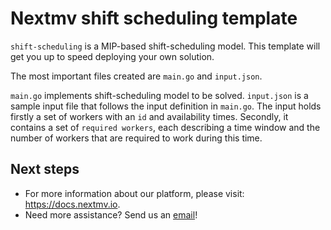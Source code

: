 # Nextmv shift scheduling template

`shift-scheduling` is a MIP-based shift-scheduling model. This template will get
you up to speed deploying your own solution.

The most important files created are `main.go` and `input.json`.

`main.go` implements shift-scheduling model to be solved. `input.json` is a
sample input file that follows the input definition in `main.go`. The input
holds firstly a set of workers with an `id` and availability times. Secondly, it
contains a set of `required workers`, each describing a time window and the
number of workers that are required to work during this time.

## Next steps

* For more information about our platform, please visit: <https://docs.nextmv.io>.
* Need more assistance? Send us an [email](mailto:support@nextmv.io)!
